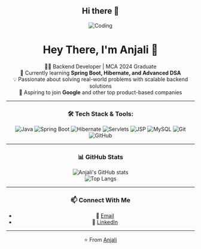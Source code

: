 <div align="center">

## Hi there 👋

![Coding](https://media1.giphy.com/media/v1.Y2lkPTc5MGI3NjExN2NoamR1c2lmeTFkYWswdjJ1ZXF0eWk2enNxbjB6eDlhOWl6eTJ1diZlcD12MV9pbnRlcm5hbF9naWZfYnlfaWQmY3Q9Zw/VbKLOdvCxBFNZpYvhL/giphy.gif)

# Hey There, I'm Anjali 👋  

👩‍💻 Backend Developer | MCA 2024 Graduate  
🌱 Currently learning **Spring Boot, Hibernate, and Advanced DSA**  
💡 Passionate about solving real-world problems with scalable backend solutions  
🚀 Aspiring to join **Google** and other top product-based companies  

---

### 🛠️ Tech Stack & Tools:
![Java](https://img.shields.io/badge/Java-ED8B00?style=for-the-badge&logo=openjdk&logoColor=white)
![Spring Boot](https://img.shields.io/badge/SpringBoot-6DB33F?style=for-the-badge&logo=springboot&logoColor=white)
![Hibernate](https://img.shields.io/badge/Hibernate-59666C?style=for-the-badge&logo=hibernate&logoColor=white)
![Servlets](https://img.shields.io/badge/Servlets-4285F4?style=for-the-badge&logo=java&logoColor=white)
![JSP](https://img.shields.io/badge/JSP-007396?style=for-the-badge&logo=java&logoColor=white)
![MySQL](https://img.shields.io/badge/MySQL-005C84?style=for-the-badge&logo=mysql&logoColor=white)
![Git](https://img.shields.io/badge/Git-F05032?style=for-the-badge&logo=git&logoColor=white)
![GitHub](https://img.shields.io/badge/GitHub-100000?style=for-the-badge&logo=github&logoColor=white)

---

### 📊 GitHub Stats
![Anjali's GitHub stats](https://github-readme-stats.vercel.app/api?username=Anjali22-07&show_icons=true&theme=tokyonight)  
![Top Langs](https://github-readme-stats.vercel.app/api/top-langs/?username=Anjali22-07&layout=compact&theme=tokyonight)

---


### 📫 Connect With Me
- 📧 [Email](anj7944@gmail.com)  
- 💼 [LinkedIn](https://www.linkedin.com/in/anjali-singh-061685287/)  


---

⭐ From [Anjali](https://github.com/Anjali22-07)

</div>
